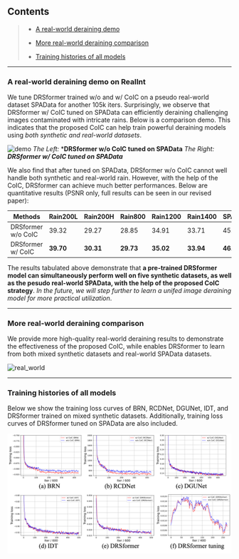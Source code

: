 ## Contents

>- [A real-world deraining demo](#a-real-world-deraining-demo)
>- [More real-world deraining comparison](#more-real-world-deraining-comparison)
>
>- [Training histories of all models](#training-histories-of-all-models)

---



### A real-world deraining demo on RealInt

We tune DRSformer trained w/o and w/ CoIC on a pseudo real-world dataset SPAData for another 105k iters. Surprisingly, we observe that DRSformer w/ CoIC tuned on SPAData can efficiently deraining challenging images contaminated with intricate rains. Below is a comparison demo. This indicates that the proposed CoIC can help train powerful deraining models using *both synthetic and real-world datasets*.

![demo](figures/tune_real_comp.gif)  *The Left:* ***DRSformer w/o CoIC tuned on SPAData**                               *The Right:*  ***DRSformer w/ CoIC tuned on SPAData***

We also find that after tuned on SPAData, DRSformer w/o CoIC cannot well handle both synthetic and real-world rain. However, with the help of the CoIC, DRSformer can achieve much better performances. Below are quantitative results (PSNR only, full results can be seen in our revised paper):

| Methods            | Rain200L  | Rain200H  | Rain800   | Rain1200  | Rain1400  | SPAData   |
| ------------------ | --------- | --------- | --------- | --------- | --------- | --------- |
| DRSformer w/o CoIC | 39.32     | 29.27     | 28.85     | 34.91     | 33.71     | 45.46     |
| DRSformer w/ CoIC  | **39.70** | **30.31** | **29.73** | **35.02** | **33.94** | **46.03** |

The results tabulated above demonstrate that **a pre-trained DRSformer model can simultaneously perform well on five synthetic datasets, as well as the pesudo real-world SPAData, with the help of the proposed CoIC strategy**. *In the future, we will step further to learn a unifed image deraining model for more practical utilization*. 

----

### More real-world deraining comparison

We provide more high-quality real-world deraining results to demonstrate the effectiveness of the proposed CoIC, while enables DRSformer to learn from both mixed synthetic datasets and real-world SPAData datasets.

![real_world](figures/more_real_world.png)



----

### Training histories of all models

Below we show the training loss curves of BRN, RCDNet, DGUNet, IDT, and DRSformer trained on mixed synthetic datasets. Additionally, training loss curves of DRSformer tuned on SPAData are also included.

<img src="figures/train_hist.png" width="800"/>

